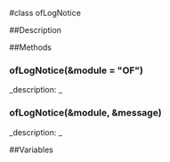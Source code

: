 #class ofLogNotice


##Description





##Methods



### ofLogNotice(&module = "OF")

<!--
_syntax: ofLogNotice(&module = "OF")_
_name: ofLogNotice_
_returns: _
_returns_description: _
_parameters: const string &module="OF"_
_access: public_
_version_started: 007_
_version_deprecated: _
_summary: _
_constant: False_
_static: no_
_visible: True_
_advanced: False_
-->

_description: _







<!----------------------------------------------------------------------------->

### ofLogNotice(&module, &message)

<!--
_syntax: ofLogNotice(&module, &message)_
_name: ofLogNotice_
_returns: _
_returns_description: _
_parameters: const string &module, const string &message_
_access: public_
_version_started: 007_
_version_deprecated: _
_summary: _
_constant: False_
_static: no_
_visible: True_
_advanced: False_
-->

_description: _







<!----------------------------------------------------------------------------->

##Variables



